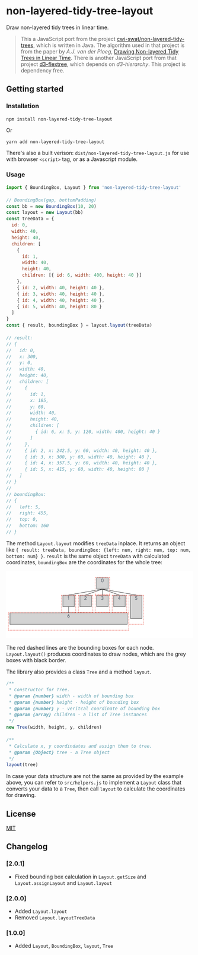 # non-layered-tidy-tree-layout

Draw non-layered tidy trees in linear time.

> This a JavaScript port from the project [cwi-swat/non-layered-tidy-trees](https://github.com/cwi-swat/non-layered-tidy-trees), which is written in Java. The algorithm used in that project is from the paper by _A.J. van der Ploeg_, [Drawing Non-layered Tidy Trees in Linear Time](http://oai.cwi.nl/oai/asset/21856/21856B.pdf). There is another JavaScript port from that project [d3-flextree](https://github.com/Klortho/d3-flextree), which depends on _d3-hierarchy_. This project is dependency free.

## Getting started

### Installation

```
npm install non-layered-tidy-tree-layout
```

Or

```
yarn add non-layered-tidy-tree-layout
```

There's also a built verison: `dist/non-layered-tidy-tree-layout.js` for use with browser `<script>` tag, or as a Javascript module.

### Usage

```js
import { BoundingBox, Layout } from 'non-layered-tidy-tree-layout'

// BoundingBox(gap, bottomPadding)
const bb = new BoundingBox(10, 20)
const layout = new Layout(bb)
const treeData = {
  id: 0,
  width: 40,
  height: 40,
  children: [
    {
      id: 1,
      width: 40,
      height: 40,
      children: [{ id: 6, width: 400, height: 40 }]
    },
    { id: 2, width: 40, height: 40 },
    { id: 3, width: 40, height: 40 },
    { id: 4, width: 40, height: 40 },
    { id: 5, width: 40, height: 80 }
  ]
}
const { result, boundingBox } = layout.layout(treeData)

// result:
// {
//   id: 0,
//   x: 300,
//   y: 0,
//   width: 40,
//   height: 40,
//   children: [
//     {
//       id: 1,
//       x: 185,
//       y: 60,
//       width: 40,
//       height: 40,
//       children: [
//         { id: 6, x: 5, y: 120, width: 400, height: 40 }
//       ]
//     },
//     { id: 2, x: 242.5, y: 60, width: 40, height: 40 },
//     { id: 3, x: 300, y: 60, width: 40, height: 40 },
//     { id: 4, x: 357.5, y: 60, width: 40, height: 40 },
//     { id: 5, x: 415, y: 60, width: 40, height: 80 }
//   ]
// }
//
// boundingBox:
// {
//   left: 5,
//   right: 455,
//   top: 0,
//   bottom: 160
// }
```

The method `Layout.layout` modifies `treeData` inplace. It returns an object like `{ result: treeData, boundingBox: {left: num, right: num, top: num, bottom: num} }`. `result` is the same object `treeData` with calculated coordinates, `boundingBox` are the coordinates for the whole tree:

![](./screenshots/1.png)

The red dashed lines are the bounding boxes for each node. `Layout.layout()` produces coordinates to draw nodes, which are the grey boxes with black border.

The library also provides a class `Tree` and a method `layout`.

```js
/**
 * Constructor for Tree.
 * @param {number} width - width of bounding box
 * @param {number} height - height of bounding box
 * @param {number} y - veritcal coordinate of bounding box
 * @param {array} children - a list of Tree instances
 */
new Tree(width, height, y, children)

/**
 * Calculate x, y coordindates and assign them to tree.
 * @param {Object} tree - a Tree object
 */
layout(tree)
```

In case your data structure are not the same as provided by the example above, you can refer to `src/helpers.js` to implement a `Layout` class that converts your data to a `Tree`, then call `layout` to calculate the coordinates for drawing.

## License

[MIT](./LICENSE)

## Changelog

### [2.0.1]
- Fixed bounding box calculation in `Layout.getSize` and `Layout.assignLayout` and `Layout.layout`
### [2.0.0]
- Added `Layout.layout`
- Removed `Layout.layoutTreeData`
### [1.0.0]
- Added `Layout`, `BoundingBox`, `layout`, `Tree`
